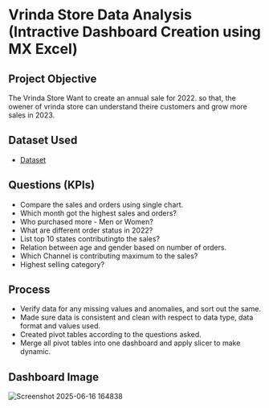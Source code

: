 # Vrinda Store Data Analysis (Intractive Dashboard Creation using MX Excel)
## Project Objective 
The Vrinda Store Want to create an annual sale for 2022. so that, the owener of vrinda store can understand theire customers and grow more sales in 2023.

## Dataset Used
- <a href="https://github.com/patilgirish98/Data-Analysis-Dashboard/blob/main/Vrinda%20Store%20Data%20Analysis.xlsx">Dataset</a>

## Questions (KPIs)
- Compare the sales and orders using single chart.
- Which month got the highest sales and orders?
- Who purchased more - Men or Women?
- What are different order status in 2022?
- List top 10 states contributingto the sales?
- Relation between age and gender based on number of orders.
- Which Channel is contributing maximum to the sales?
- Highest selling category?

## Process
- Verify data for any missing values and anomalies, and sort out the same.
- Made sure data is consistent and clean with respect to data type, data format and values used.
- Created pivot tables according to the questions asked.
- Merge all pivot tables into one dashboard and apply slicer to make dynamic.

## Dashboard Image
![Screenshot 2025-06-16 164838](https://github.com/user-attachments/assets/b4df26b3-46dc-4cbc-a481-50431449f7b2)


